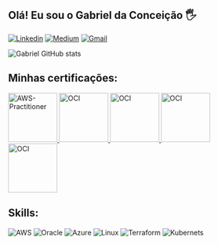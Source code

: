 ## Olá! Eu sou o Gabriel da Conceição 🖐️

[![Linkedin](https://img.shields.io/badge/LinkedIn-0077B5?style=for-the-badge&logo=linkedin&logoColor=white)](https://www.linkedin.com/in/gabrieldevops/)
[![Medium](https://img.shields.io/badge/Medium-12100E?style=for-the-badge&logo=medium&logoColor=white)](https://medium.com/@cloud.capacitacao)
[![Gmail](	https://img.shields.io/badge/Gmail-D14836?style=for-the-badge&logo=gmail&logoColor=white)](cloud.capacitacao@gmail.com)

![Gabriel GitHub stats](https://github-readme-stats.vercel.app/api?username=StarDevOpss&show_icons=true&theme=dracula&count_private=true)

## Minhas certificações:

<div>
  
<a style="cursor: pointer;" href="https://www.credly.com/badges/2e2d53e1-50a9-4767-864e-207eb327d47b/linked_in_profile" target="_blank" title="AWS Certified Cloud Practitioner -Practitioner">
  <img src="https://d1.awsstatic.com/training-and-certification/certification-badges/AWS-Certified-Cloud-Practitioner_badge.634f8a21af2e0e956ed8905a72366146ba22b74c.png" alt="AWS-Practitioner" width="100">
</a>  
  
<a style="cursor: pointer;" href="https://catalog-education.oracle.com/pls/certview/sharebadge?id=A7D47257AB5AF996451C52F142704FD498C4217D4026A684EB368042C1271335" target="_blank" title="OCI Certifield Architect Associate">
  <img src="https://brm-workforce.oracle.com/pdf/certview/images/OCI2023CAA.png" alt="OCI" width="100">
</a>  

   <a style="cursor: pointer;" href="https://catalog-education.oracle.com/pls/certview/sharebadge?id=10C7DC40EBBC997E507F08F93B9450ABEBC0951BA209DE610537244516B782E8" target="_blank" title="OCI Foundation Associate">
  <img src="https://images.credly.com/images/27db49f3-8bae-4314-8a84-884935b569db/50_Oracle_Cloud_Infrastructure.png" alt="OCI" width="100">
</a>

   <a style="cursor: pointer;" href="https://catalog-education.oracle.com/pls/certview/sharebadge?id=D451FC089C61667C3C44D3FF812CBC19EB92B2EB03E946600A1E49ECB4C2B89B" target="_blank" title="OCI Data Management Associate">
  <img src="https://brm-workforce.oracle.com/pdf/certview/images/OCDMF2023.png" alt="OCI" width="100">
</a>

   <a style="cursor: pointer;" href="https://www.oracle.com/br/corporate/features/oracle-certification.html" target="_blank" title="OCI Foundation Associate">
  <img src="https://images.credly.com/images/27db49f3-8bae-4314-8a84-884935b569db/50_Oracle_Cloud_Infrastructure.png" alt="OCI" width="100">
</a>

</div>

## Skills:

<div style="display: inline_block">
  <img align="center" alt="AWS" src="https://img.shields.io/badge/Amazon_AWS-232F3E?style=for-the-badge&logo=amazon-aws&logoColor=white" />
  <img align="center" alt="Oracle" src="https://img.shields.io/badge/Oracle-F80000?style=for-the-badge&logo=Oracle&logoColor=white" />
  <img align="center" alt="Azure" src="https://img.shields.io/badge/azure-%230072C6.svg?style=for-the-badge&logo=microsoftazure&logoColor=white" />
  <img align="center" alt="Linux" src="https://img.shields.io/badge/Linux-FCC624?style=for-the-badge&logo=linux&logoColor=black" />
  <img align="center" alt="Terraform" src="https://img.shields.io/badge/terraform-%235835CC.svg?style=for-the-badge&logo=terraform&logoColor=white" />
  <img align="center" alt="Kubernets" src="https://img.shields.io/badge/kubernetes-%23326ce5.svg?style=for-the-badge&logo=kubernetes&logoColor=white" />
</div><br/>



